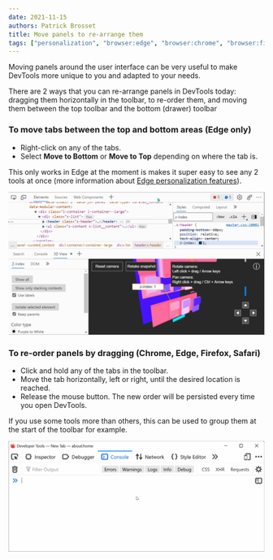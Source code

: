 ```yaml
---
date: 2021-11-15
authors: Patrick Brosset
title: Move panels to re-arrange them
tags: ["personalization", "browser:edge", "browser:chrome", "browser:firefox", "browser:safari"]
---
```

Moving panels around the user interface can be very useful to make DevTools more unique to you and adapted to your needs.

There are 2 ways that you can re-arrange panels in DevTools today: dragging them horizontally in the toolbar, to re-order them, and moving them between the top toolbar and the bottom (drawer) toolbar

### To move tabs between the top and bottom areas (Edge only)

* Right-click on any of the tabs.
* Select **Move to Bottom** or **Move to Top** depending on where the tab is.

This only works in Edge at the moment is makes it super easy to see any 2 tools at once (more information about [Edge personalization features](https://blogs.windows.com/msedgedev/2021/09/14/edge-devtools-93-personalization/)).

![Animation in Edge DevTools showing the move to top/bottom menus.](/assets/img/move-panels-1.gif)

### To re-order panels by dragging (Chrome, Edge, Firefox, Safari)

* Click and hold any of the tabs in the toolbar.
* Move the tab horizontally, left or right, until the desired location is reached.
* Release the mouse button. The new order will be persisted every time you open DevTools.

If you use some tools more than others, this can be used to group them at the start of the toolbar for example.

![Animation in Firefox DevTools showing how to move panels in the toolbar.](/assets/img/move-panels-2.gif)
